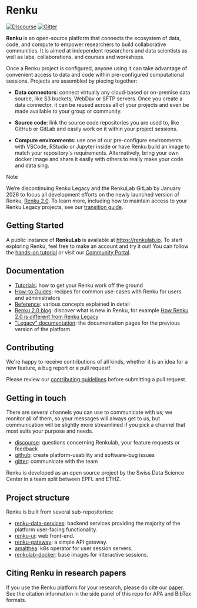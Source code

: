 # Renku

[![Discourse](https://img.shields.io/discourse/status?server=https%3A%2F%2Frenku.discourse.group)](https://renku.discourse.group/)
[![Gitter](https://img.shields.io/gitter/room/SwissDataScienceCenter/renku)](https://gitter.im/SwissDataScienceCenter/renku)

**Renku** is an open-source platform that connects the ecosystem of
data, code, and compute to empower researchers to build collaborative
communities. It is aimed at independent researchers and data scientists
as well as labs, collaborations, and courses and workshops.

Once a Renku project is configured, anyone using it can take advantage
of convenient access to data and code within pre-configured
computational sessions. Projects are assembled by piecing together:

- **Data connectors**: connect virtually any cloud-based or on-premise
  data source, like S3 buckets, WebDav or SFTP servers. Once you create a
  data connector, it can be reused across all of your projects and even be
  made available to your group or community.

- **Source code**: link the source code repositories you are used to, like
  GitHub or GitLab and easily work on it within your project sessions.

- **Compute environments**: use one of our pre-configure environments with
  VSCode, RStudio or Jupyter inside or have Renku build an image to match
  your repository\'s requirements. Alternatively, bring your own docker
  image and share it easily with others to really make your code and data
  sing.

> [!NOTE]
> We’re discontinuing Renku Legacy and the RenkuLab GitLab by January 2026
> to focus all development efforts on the newly launched version of Renku,
> [Renku 2.0](https://blog.renkulab.io/launch-renku-2/). To learn more, including how to maintain access to your Renku
> Legacy projects, see our [transition guide](https://blog.renkulab.io/sunsetting-legacy/#how-to-migrate-projects-from-renku-legacy-to-renku-20).

## Getting Started

A public instance of **RenkuLab** is available at
https://renkulab.io. To start exploring Renku, feel free to make an
account and try it out! You can follow the [hands-on
tutorial](https://renku.notion.site/Hands-On-Tutorial-1a50df2efafc800f8554e30fd7458fa6)
or visit our [Community
Portal](https://renku.notion.site/Renku-Community-Portal-2a154d7d30b24ab8a5968c60c2592d87).

## Documentation

- [Tutorials](https://renku.notion.site/Renku-2-0-Tutorials-1460df2efafc80c2b27acd221aa34a24):
  how to get your Renku work off the ground
- [How-to
  Guides](https://renku.notion.site/Renku-2-0-How-To-Guides-900f417fc205439789a9fbdc5cadcec8):
  recipes for common use-cases with Renku for users and administrators
- [Reference](https://renku.notion.site/Renku-2-0-Reference-874b6f7b83a044598f5bdbf1193cb150):
  various concepts explained in detail
- [Renku 2.0 blog](https://blog.renkulab.io/): discover what is new in Renku, for example [How Renku 2.0 is different from Renku Legacy](https://blog.renkulab.io/deep-dive-2-0/)
- [\"Legacy\" documentation](https://renku.readthedocs.org): the
  documentation pages for the previous version of the platform

## Contributing

We\'re happy to receive contributions of all kinds, whether it is an
idea for a new feature, a bug report or a pull request!

Please review our [contributing
guidelines](https://github.com/SwissDataScienceCenter/renku/blob/master/CONTRIBUTING.rst)
before submitting a pull request.

## Getting in touch

There are several channels you can use to communicate with us; we
monitor all of them, so your messages will always get to us, but
communication will be slightly more streamlined if you pick a channel
that most suits your purpose and needs.

- [discourse](https://renku.discourse.group): questions concerning
  Renkulab, your feature requests or feedback
- [github](https://github.com/SwissDataScienceCenter/renku):
  create platform-usability and software-bug issues
- [gitter](https://gitter.im/SwissDataScienceCenter/renku):
  communicate with the team

Renku is developed as an open source project by the Swiss Data Science
Center in a team split between EPFL and ETHZ.

## Project structure

Renku is built from several sub-repositories:

- [renku-data-services](https://github.com/SwissDataScienceCenter/renku-data-services):
  backend services providing the majority of the platform user-facing
  functionality.
- [renku-ui](https://github.com/SwissDataScienceCenter/renku-ui): web
  front-end.
- [renku-gateway](https://github.com/SwissDataScienceCenter/renku-gateway):
  a simple API gateway.
- [amalthea](https://github.com/SwissDataScienceCenter/amalthea): k8s
  operator for user session servers.
- [renkulab-docker](https://github.com/SwissDataScienceCenter/renkulab-docker):
  base images for interactive sessions.

## Citing Renku in research papers

If you use the Renku platform for your research, please do cite our [paper](https://proceedings.neurips.cc/paper_files/paper/2023/hash/838694e9ab6b0a193b84daaafcac0eed-Abstract-Datasets_and_Benchmarks.html). See the citation information in the side panel of this repo for APA and BibTex formats.
